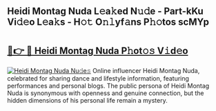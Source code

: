 ## Heidi Montag Nuda L𝚎a𝚔ed N𝚞𝚍e - Part-kKu Vi𝚍𝚎o L𝚎a𝚔s - H𝚘𝚝 O𝚗𝚕yf𝚊ns P𝚑𝚘tos scMYp

# <h2><a href="http://kf2nvp.oniu.top/?m=Heidi+Montag+Nuda">🔗👉 🔴 Heidi Montag Nuda P𝚑ot𝚘𝚜 V𝚒d𝚎o</a></h2>

[![Heidi Montag Nuda Nu𝚍e𝚜](https://i.imgur.com/0qMVB7G.gif)](http://kf2nvp.oniu.top/?m=Heidi+Montag+Nuda)
Online influencer Heidi Montag Nuda, celebrated for sharing dance and lifestyle information, featuring performances and personal blogs. The public persona of Heidi Montag Nuda is synonymous with openness and genuine connection, but the hidden dimensions of his personal life remain a mystery.  
